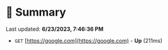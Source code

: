 # 📖 Summary
Last updated: **6/23/2023, 7:46:36 PM**

- `GET` [https://google.com](https://google.com) - **Up** (211ms)
